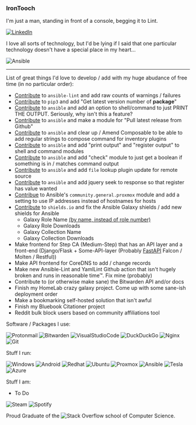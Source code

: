 ### IronTooch

I'm just a man, standing in front of a console, begging it to Lint.

[![LinkedIn](https://img.shields.io/badge/linkedin-%230077B5.svg?style=for-the-badge&logo=linkedin&logoColor=white)](https://www.linkedin.com/in/stevenvtuccio/)

I love all sorts of technology, but I'd be lying if I said that one particular technology doesn't have a special place in my heart... 

![Ansible](https://img.shields.io/badge/Ansible-EE0000?style=for-the-badge&logo=Ansible&logoColor=white)

***
List of great things I'd love to develop / add with my huge abudance of free time (in no particular order):
* [Contribute](https://github.com/ansible-community/ansible-lint) to `ansible-lint` and add raw counts of warnings / failures
* [Contribute](https://github.com/pypa/pip) to `pip3` and add "Get latest version number of **package**"
* [Contribute](https://github.com/ansible/ansible) to `ansible` and add an option to shell/command to just PRINT THE OUTPUT. Seriously, why isn't this a feature?
* [Contribute](https://github.com/ansible/ansible) to `ansible` and make a module for "Pull latest release from Github"
* [Contribute](https://github.com/ansible/ansible) to `ansible` and clear up / Amend Composable to be able to add regular strings to compose command for inventory plugins
* [Contribute](https://github.com/ansible/ansible) to `ansible` and add "print output" and "register output" to shell and command modules
* [Contribute](https://github.com/ansible/ansible) to `ansible` and add "check" module to just get a boolean if something is in / matches command output
* [Contribute](https://github.com/ansible/ansible) to `ansible` and add `file` lookup plugin update for remote source
* [Contribute](https://github.com/ansible/ansible) to `ansible` and add jquery seek to response so that register has value wanted
* [Contribue](https://github.com/ansible-collections/community.general/blob/main/plugins/inventory/proxmox.py) to Ansible's `community.general.proxmox` module and add a setting to use IP addresses instead of hostnames for hosts
* [Contribute](https://github.com/badges/shields) to `shields.io` and fix the Ansible Galaxy shields / add new shields for Ansible
    * Galaxy Role Name [(by name, instead of role number)](https://github.com/badges/shields/issues/286)
    * Galaxy Role Downloads 
    * Galaxy Collection Name
    * Galaxy Collection Downloads
* Make frontend for Step CA (Medium-Step) that has an API layer and a front-end (Django/Flask + Some-API-layer (Probably [FastAPI](https://github.com/tiangolo/fastapi) Falcon / Molten / Restful))
* Make API frontend for CoreDNS to add / change records
* Make new Ansible-Lint and YamlLint Github action that isn't hugely broken and runs in reasonable time™. Fix mine (probably)
* Contribute to (or otherwise make sane) the Bitwarden API and/or docs 
* Finish my HomeLab crazy galaxy project. Come up with some sane-ish deployment order
* Make a bookmarking self-hosted solution that isn't awful
* Finish my Bluebook Citationer project
* Reddit bulk block users based on community affiliations tool

Software / Packages I use:  

![Protonmail](https://img.shields.io/badge/ProtonMail-8B89CC?style=for-the-badge&logo=protonmail&logoColor=white)
![Bitwarden](https://img.shields.io/badge/Bitwarden-155bdb?style=for-the-badge&logo=bitwarden&logoColor=white)
![VisualStudioCode](https://img.shields.io/badge/-Visual_Studio_Code-0071bc?style=for-the-badge&logo=visual-studio-code&logoColor=white)
![DuckDuckGo](https://img.shields.io/badge/DuckDuckGo-DE5833?style=for-the-badge&logo=DuckDuckGo&logoColor=white)
![Nginx](https://img.shields.io/badge/nginx-%23009639.svg?style=for-the-badge&logo=nginx&logoColor=white)
![Git](https://img.shields.io/badge/git-%23F05033.svg?style=for-the-badge&logo=git&logoColor=white)

Stuff I run:  

![Windows](https://img.shields.io/badge/Windows-Surface_Book_2-0078D6?style=for-the-badge&logo=windows&logoColor=white)
![Android](https://img.shields.io/badge/Android-Samsung_Note_20_Ultra-A4C639?style=for-the-badge&logo=android&logoColor=white&Color=black)
![Redhat](https://img.shields.io/badge/Redhat-8-EE0000?style=for-the-badge&logo=redhat&logoColor=white)
![Ubuntu](https://img.shields.io/badge/Ubuntu_Server-20.04.03_LTS-E95420?style=for-the-badge&logo=ubuntu&logoColor=white)
![Proxmox](https://img.shields.io/badge/Proxmox-6.2-e57000?style=for-the-badge&logo=proxmox&logoColor=white)
![Ansible](https://img.shields.io/badge/Ansible-5-EE0000?style=for-the-badge&logo=ansible&logoColor=white)
![Tesla](https://img.shields.io/badge/Tesla-Model_3-EE0000?style=for-the-badge&logo=tesla&logoColor=white)
![Azure](https://img.shields.io/badge/Microsoft_Azure-0089D6?style=for-the-badge&logo=microsoft-azure&logoColor=white)

Stuff I am:
* To Do
  
  
![Steam](https://img.shields.io/badge/steam-%23000000.svg?style=for-the-badge&logo=steam&logoColor=white)
![Spotify](https://img.shields.io/badge/Spotify-1ED760?style=for-the-badge&logo=spotify&logoColor=white)

Proud Graduate of the ![Stack Overflow](https://img.shields.io/badge/-Stackoverflow-FE7A16?style=for-the-badge&logo=stack-overflow&logoColor=white) school of Computer Science.

